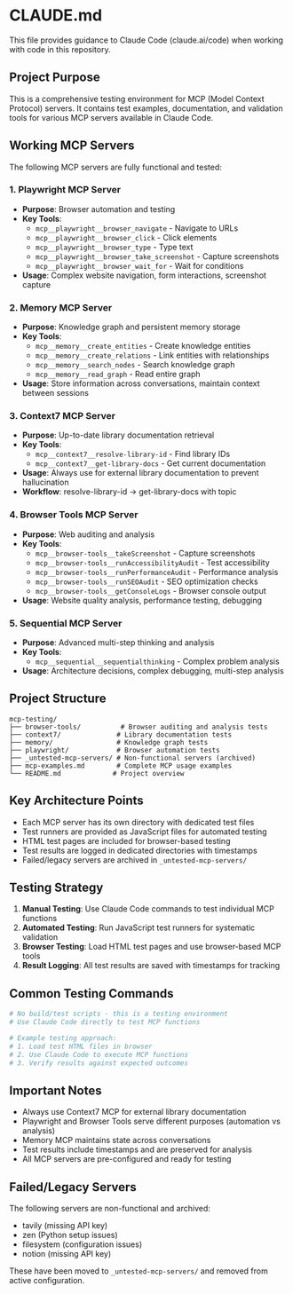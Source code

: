 # CLAUDE.md

This file provides guidance to Claude Code (claude.ai/code) when working with code in this repository.

## Project Purpose

This is a comprehensive testing environment for MCP (Model Context Protocol) servers. It contains test examples, documentation, and validation tools for various MCP servers available in Claude Code.

## Working MCP Servers

The following MCP servers are fully functional and tested:

### 1. Playwright MCP Server
- **Purpose**: Browser automation and testing
- **Key Tools**: 
  - `mcp__playwright__browser_navigate` - Navigate to URLs
  - `mcp__playwright__browser_click` - Click elements
  - `mcp__playwright__browser_type` - Type text
  - `mcp__playwright__browser_take_screenshot` - Capture screenshots
  - `mcp__playwright__browser_wait_for` - Wait for conditions
- **Usage**: Complex website navigation, form interactions, screenshot capture

### 2. Memory MCP Server
- **Purpose**: Knowledge graph and persistent memory storage
- **Key Tools**:
  - `mcp__memory__create_entities` - Create knowledge entities
  - `mcp__memory__create_relations` - Link entities with relationships
  - `mcp__memory__search_nodes` - Search knowledge graph
  - `mcp__memory__read_graph` - Read entire graph
- **Usage**: Store information across conversations, maintain context between sessions

### 3. Context7 MCP Server
- **Purpose**: Up-to-date library documentation retrieval
- **Key Tools**:
  - `mcp__context7__resolve-library-id` - Find library IDs
  - `mcp__context7__get-library-docs` - Get current documentation
- **Usage**: Always use for external library documentation to prevent hallucination
- **Workflow**: resolve-library-id → get-library-docs with topic

### 4. Browser Tools MCP Server
- **Purpose**: Web auditing and analysis
- **Key Tools**:
  - `mcp__browser-tools__takeScreenshot` - Capture screenshots
  - `mcp__browser-tools__runAccessibilityAudit` - Test accessibility
  - `mcp__browser-tools__runPerformanceAudit` - Performance analysis
  - `mcp__browser-tools__runSEOAudit` - SEO optimization checks
  - `mcp__browser-tools__getConsoleLogs` - Browser console output
- **Usage**: Website quality analysis, performance testing, debugging

### 5. Sequential MCP Server
- **Purpose**: Advanced multi-step thinking and analysis
- **Key Tools**:
  - `mcp__sequential__sequentialthinking` - Complex problem analysis
- **Usage**: Architecture decisions, complex debugging, multi-step analysis

## Project Structure

```
mcp-testing/
├── browser-tools/          # Browser auditing and analysis tests
├── context7/              # Library documentation tests
├── memory/                # Knowledge graph tests  
├── playwright/            # Browser automation tests
├── _untested-mcp-servers/ # Non-functional servers (archived)
├── mcp-examples.md        # Complete MCP usage examples
└── README.md             # Project overview
```

## Key Architecture Points

- Each MCP server has its own directory with dedicated test files
- Test runners are provided as JavaScript files for automated testing
- HTML test pages are included for browser-based testing
- Test results are logged in dedicated directories with timestamps
- Failed/legacy servers are archived in `_untested-mcp-servers/`

## Testing Strategy

1. **Manual Testing**: Use Claude Code commands to test individual MCP functions
2. **Automated Testing**: Run JavaScript test runners for systematic validation
3. **Browser Testing**: Load HTML test pages and use browser-based MCP tools
4. **Result Logging**: All test results are saved with timestamps for tracking

## Common Testing Commands

```bash
# No build/test scripts - this is a testing environment
# Use Claude Code directly to test MCP functions

# Example testing approach:
# 1. Load test HTML files in browser
# 2. Use Claude Code to execute MCP functions
# 3. Verify results against expected outcomes
```

## Important Notes

- Always use Context7 MCP for external library documentation
- Playwright and Browser Tools serve different purposes (automation vs analysis)
- Memory MCP maintains state across conversations
- Test results include timestamps and are preserved for analysis
- All MCP servers are pre-configured and ready for testing

## Failed/Legacy Servers

The following servers are non-functional and archived:
- tavily (missing API key)
- zen (Python setup issues)
- filesystem (configuration issues)
- notion (missing API key)

These have been moved to `_untested-mcp-servers/` and removed from active configuration.
